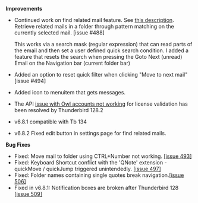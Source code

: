 **Improvements**

*   Continued work on find related mail feature. See [this description](https://quickfolders.org/premium.html#findRelated). Retrieve related mails in a folder through pattern matching on the currently selected mail. \[issue #488\]

    This works via a search mask (regular expression) that can read parts of the email and then set a user defined quick search condition. I added a feature that resets the search when pressing the Goto Next (unread) Email on the Navigation bar (current folder bar)
*   Added an option to reset quick filter when clicking "Move to next mail" [issue #494]
*   Added icon to menuitem that gets messages.
*   The API [issue with Owl accounts not working](https://bugzilla.mozilla.org/show_bug.cgi?id=1909005) for license validation has been resolved by Thunderbird 128.2
*   v6.8.1 compatible with Tb 134
*   v6.8.2 Fixed edit button in settings page for find related mails.
  

**Bug Fixes**

*   Fixed: Move mail to folder using CTRL+Number not working. [\[issue 493\]](https://github.com/RealRaven2000/QuickFolders/issues/493)
*   Fixed: Keyboard Shortcut conflict with the 'QNote' extension - quickMove / quickJump triggered unintendedly. [\[issue 497\]](https://github.com/RealRaven2000/QuickFolders/issues/497)
*   Fixed: Folder names containing single quotes break navigation.[\[issue 506\]](https://github.com/RealRaven2000/QuickFolders/issues/506)
*   Fixed in v6.8.1: Notification boxes are broken after Thunderbird 128 [\[issue 509\]](https://github.com/RealRaven2000/QuickFolders/issues/509)
